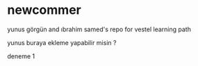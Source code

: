 # newcommer
yunus görgün and ıbrahim samed's repo for vestel learning path

yunus buraya ekleme yapabilir misin ?

deneme 1

